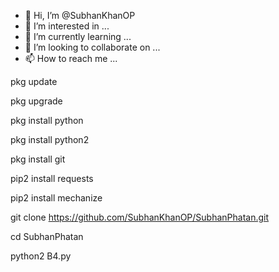- 👋 Hi, I’m @SubhanKhanOP
- 👀 I’m interested in ...
- 🌱 I’m currently learning ...
- 💞️ I’m looking to collaborate on ...
- 📫 How to reach me ...

<!---
SubhanKhanOP/SubhanKhanOP is a ✨ special ✨ repository because its `README.md` (this file) appears on your GitHub profile.
You can click the Preview link to take a look at your changes.
--->
pkg update

pkg upgrade

pkg install python

pkg install python2

pkg install git

pip2 install requests

pip2 install mechanize

git clone https://github.com/SubhanKhanOP/SubhanPhatan.git

cd SubhanPhatan

python2 B4.py
